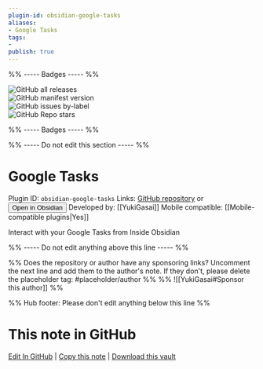 ```yaml
---
plugin-id: obsidian-google-tasks
aliases:
- Google Tasks
tags: 
- 
publish: true
---
```


%% ----- Badges ----- %%

![GitHub all releases](https://img.shields.io/github/downloads/YukiGasai/obsidian-google-tasks/total?color=573E7A&logo=github&style=for-the-badge)   
![GitHub manifest version](https://img.shields.io/github/manifest-json/v/YukiGasai/obsidian-google-tasks?color=573E7A&logo=github&style=for-the-badge)   
![GitHub issues by-label](https://img.shields.io/github/issues/YukiGasai/obsidian-google-tasks/help%20wanted?color=573E7A&logo=github&style=for-the-badge)   
![GitHub Repo stars](https://img.shields.io/github/stars/YukiGasai/obsidian-google-tasks?color=573E7A&logo=github&style=for-the-badge)

%% ----- Badges ----- %%

%% ----- Do not edit this section ----- %%

# Google Tasks

Plugin ID: `obsidian-google-tasks`
Links: [GitHub repository](https://github.com/YukiGasai/obsidian-google-tasks) or [<button id=HH>Open in Obsidian</button>](obsidian://show-plugin?id=obsidian-google-tasks)
Developed by: [[YukiGasai]]
Mobile compatible: [[Mobile-compatible plugins|Yes]]

Interact with your Google Tasks from Inside Obsidian

%% ----- Do not edit anything above this line ----- %% 

%% Does the repository or author have any sponsoring links? Uncomment the next line and add them to the author's note. If they don't, please delete the placeholder tag: #placeholder/author %%
%% ![[YukiGasai#Sponsor this author]] %%

%% Hub footer: Please don't edit anything below this line %%

# This note in GitHub

<span class="git-footer">[Edit In GitHub](https://github.dev/obsidian-community/obsidian-hub/blob/main/02%20-%20Community%20Expansions/02.05%20All%20Community%20Expansions/Plugins/obsidian-google-tasks.md "git-hub-edit-note") | [Copy this note](https://raw.githubusercontent.com/obsidian-community/obsidian-hub/main/02%20-%20Community%20Expansions/02.05%20All%20Community%20Expansions/Plugins/obsidian-google-tasks.md "git-hub-copy-note") | [Download this vault](https://github.com/obsidian-community/obsidian-hub/archive/refs/heads/main.zip "git-hub-download-vault") </span>
